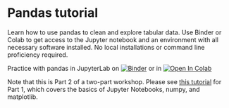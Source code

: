# Pandas tutorial

Learn how to use pandas to clean and explore tabular data.  Use Binder or Colab to get access to the Jupyter notebook and an environment with all necessary software installed.  No local installations or command line proficiency required.

Practice with pandas in JupyterLab on [![Binder](http://mybinder.org/badge_logo.svg)](http://mybinder.org/v2/gh/bballew/pandas_tutorial/master?urlpath=lab) or in [![Open In Colab](https://colab.research.google.com/assets/colab-badge.svg)](https://colab.research.google.com/github/bballew/pandas_tutorial/blob/master/Data_science_workshop_blank.ipynb)

Note that this is Part 2 of a two-part workshop.  Please see [this tutorial](https://github.com/subhacom/np_tut_breastcancer) for Part 1, which covers the basics of Jupyter Notebooks, numpy, and matplotlib.
